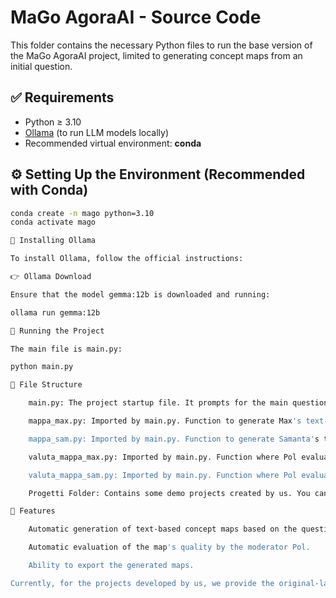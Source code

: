 # MaGo AgoraAI - Source Code

This folder contains the necessary Python files to run the base version of the MaGo AgoraAI project, limited to generating concept maps from an initial question.

## ✅ Requirements

- Python ≥ 3.10
- [Ollama](https://ollama.com) (to run LLM models locally)
- Recommended virtual environment: **conda**

## ⚙️ Setting Up the Environment (Recommended with Conda)

```bash
conda create -n mago python=3.10
conda activate mago

🧠 Installing Ollama

To install Ollama, follow the official instructions:

👉 Ollama Download

Ensure that the model gemma:12b is downloaded and running:

ollama run gemma:12b

🚀 Running the Project

The main file is main.py:

python main.py

📁 File Structure

    main.py: The project startup file. It prompts for the main question and the essential profiles of Max and Samanta (e.g., Max the Physicist and Samanta the Philosopher) (see examples).

    mappa_max.py: Imported by main.py. Function to generate Max's text-based concept map.

    mappa_sam.py: Imported by main.py. Function to generate Samanta's text-based concept map.

    valuta_mappa_max.py: Imported by main.py. Function where Pol evaluates Max's concept map and suggests improvements.

    valuta_mappa_sam.py: Imported by main.py. Function where Pol evaluates Samanta's concept map and suggests improvements.

    Progetti Folder: Contains some demo projects created by us. You can overwrite these projects or create new ones, which will be saved in this folder.

🧾 Features

    Automatic generation of text-based concept maps based on the question, using Max's and Samanta's academic profiles in natural language.

    Automatic evaluation of the map's quality by the moderator Pol.

    Ability to export the generated maps.

Currently, for the projects developed by us, we provide the original-language, interviews, debates and thesis

